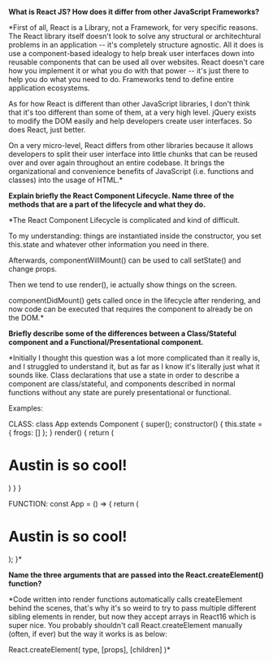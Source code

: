 **What is React JS? How does it differ from other JavaScript Frameworks?**

*First of all, React is a Library, not a Framework, for very specific reasons. The React library itself doesn't look to solve any structural or architechtural problems in an application -- it's completely structure agnostic. All it does is use a component-based idealogy to help break user interfaces down into reusable components that can be used all over websites. React doesn't care how you implement it or what you do with that power -- it's just there to help you do what you need to do. Frameworks tend to define entire application ecosystems.

As for how React is different than other JavaScript libraries, I don't think that it's too different than some of them, at a very high level. jQuery exists to modify the DOM easily and help developers create user interfaces. So does React, just better.

On a very micro-level, React differs from other libraries because it allows developers to split their user interface into little chunks that can be reused over and over again throughout an entire codebase. It brings the organizational and convenience benefits of JavaScript (i.e. functions and classes) into the usage of HTML.*

**Explain briefly the React Component Lifecycle. Name three of the methods that are a part of the lifecycle and what they do.**

*The React Component Lifecycle is complicated and kind of difficult.

To my understanding: things are instantiated inside the constructor, you set this.state and whatever other information you need in there.

 Afterwards, componentWillMount() can be used to call setState() and change props.

 Then we tend to use render(), ie actually show things on the screen.

 componentDidMount() gets called once in the lifecycle after rendering, and now code can be executed that requires the component to already be on the DOM.*

**Briefly describe some of the differences between a Class/Stateful component and a Functional/Presentational component.**

*Initially I thought this question was a lot more complicated than it really is, and I struggled to understand it, but as far as I know it's literally just what it sounds like. Class declarations that use a state in order to describe a component are class/stateful, and components described in normal functions without any state are purely presentational or functional.

Examples:

CLASS:
class App extends Component {
  super();
  constructor() {
    this.state = {
        frogs: []
      };
    }
    render() {
      return (
          <h1> Austin is so cool! </h1>
        )
    }
  }

  FUNCTION:
  const App = () => {
    return (
        <h1> Austin is so cool! </h1>
      );
    }*

**Name the three arguments that are passed into the React.createElement() function?**

*Code written into render functions automatically calls createElement behind the scenes, that's why it's so weird to try to pass multiple different sibling elements in render, but now they accept arrays in React16 which is super nice. You probably shouldn't call React.createElement manually (often, if ever) but the way it works is as below:

React.createElement(
  type,
  [props],
  [children]
  )*
